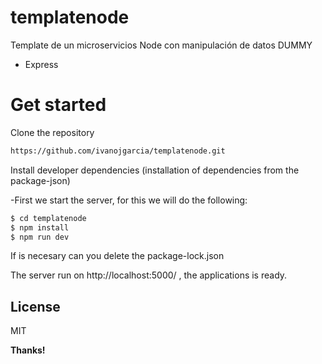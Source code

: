 # templatenode
Template de un microservicios Node con manipulación de datos DUMMY

  - Express

# Get started

Clone the repository
```sh
https://github.com/ivanojgarcia/templatenode.git
```
Install developer dependencies (installation of dependencies from the package-json)

-First we start the server, for this we will do the following:

```sh
$ cd templatenode
$ npm install
$ npm run dev
```
If is necesary can you delete the package-lock.json

The server run on http://localhost:5000/ , the applications is ready.

License
----

MIT


**Thanks!**
